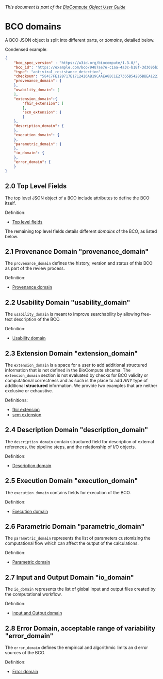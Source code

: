 _This document is part of the [BioCompute Object User Guide](user_guide.md)_

# BCO domains

A BCO JSON object is split into different parts, or _domains_, detailed below.

Condensed example:

```json
{
    "bco_spec_version" : "https://w3id.org/biocompute/1.3.0/",
    "bco_id": "https://example.com/bco/9487ae7e-c1aa-4a3c-b18f-3d3695b33ace",
    "type": "antiviral_resistance_detection", 
    "checksum": "584C7FE128717E1712426AB19CAAEA8BC1E27365B54285BBEA1221284C7D3A48",
    "provenance_domain": {
    },
    "usability_domain": [
    ],
    "extension_domain":{
        "fhir_extension": [
        ],
        "scm_extension": {
        }
    },
    "description_domain": {
    },
    "execution_domain": {
    }, 
    "parametric_domain": {
    }, 
    "io_domain": {
    }, 
    "error_domain": {
    }
}
```


## 2.0 Top Level Fields

The top level JSON object of a BCO include attributes to define the BCO itself.

Definition:

* [Top level fields](top-level.md)

The remaining top level fields details different _domains_ of the BCO, as listed below.

## 2.1 Provenance Domain "provenance_domain"

The `provenance_domain` defines the history, version and status of this BCO as part of the review process.

Definition:

* [Provenance domain](provenance-domain.md)


## 2.2 Usability Domain "usability_domain"

The `usability_domain` is meant to improve searchability by allowing free-text description of the BCO.

Definition:

* [Usability domain](usability-domain.md)


## 2.3 Extension Domain "extension_domain"

The `extension_domain` is a space for a user to add additional structured information that is not defined in the BioCompute shcema. The `extension_domain` section is not evaluated by checks for BCO validity or computational correctness and as such is the place to add *ANY* type of additional **structured** information. We provide two examples that are neither exclusive or exhaustive.

Definitions:

* [fhir extension](extension-fhir.md)
* [scm extension](extension-scm.md)


## 2.4 Description Domain "description_domain"

The `description_domain` contain structured field for description of external references, the pipeline steps, and the relationship of I/O objects.

Definition:

* [Description domain](description-domain.md)

## 2.5 Execution Domain "execution_domain"

The `execution_domain` contains fields for execution of the BCO.

Definition:

* [Execution domain](execution-domain.md)


## 2.6 Parametric Domain "parametric_domain"

The `parametric_domain` represents the list of parameters customizing the computational flow which can affect the output of the calculations. 

Definition:

* [Parametric domain](parametric-domain.md)

## 2.7 Input and Output Domain "io_domain"

The `io_domain` represents the list of global input and output files created by the computational workflow.

Definition:

* [Input and Output domain](io-domain.md)


## 2.8 Error Domain, acceptable range of variability "error_domain"

The `error_domain` defines the empirical and algorithmic limits an d error sources of the BCO.

Definition:

* [Error domain](error-domain.md)
